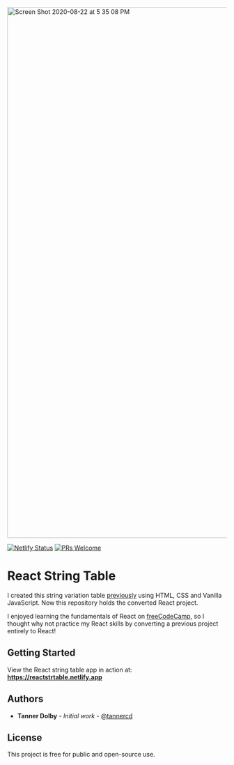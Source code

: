 <img width="1219" alt="Screen Shot 2020-08-22 at 5 35 08 PM" src="https://user-images.githubusercontent.com/48612525/90968138-e1f2b700-e49d-11ea-8136-0a859f0a7e73.png">

[![Netlify Status](https://api.netlify.com/api/v1/badges/f02ad181-3a08-4549-b94e-e35889ae8f47/deploy-status)](https://app.netlify.com/sites/reactstrtable/deploys)
[![PRs Welcome](https://img.shields.io/badge/PRs-welcome-brightgreen.svg?style=flat-square)](http://makeapullrequest.com)

# React String Table
I created this string variation table [previously](https://github.com/tannercd/stringtable-web) using HTML, CSS and Vanilla JavaScript. Now this repository holds the converted React project. 

I enjoyed learning the fundamentals of React on [freeCodeCamp](https://freeCodeCamp.org), so I thought why not practice my React skills by converting a previous project entirely to React!

## Getting Started
View the React string table app in action at: **https://reactstrtable.netlify.app**

## Authors

* **Tanner Dolby** - *Initial work* - [@tannercd](https://github.com/tannercd)

## License

This project is free for public and open-source use.

